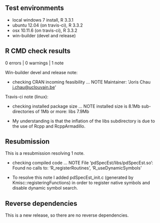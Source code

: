 ## Test environments

* local windows 7 install, R 3.3.1
* ubuntu 12.04 (on travis-ci), R 3.3.2
* osx 10.11.6 (on travis-ci), R 3.3.2
* win-builder (devel and release)

## R CMD check results

0 errors | 0 warnings | 1 note

Win-builder devel and release note:

* checking CRAN incoming feasibility ... NOTE
Maintainer: 'Joris Chau <j.chau@uclouvain.be>'

Travis-ci note (linux):

* checking installed package size ... NOTE
    installed size is  8.1Mb
    sub-directories of 1Mb or more:
      libs   7.9Mb
      
- My understanding is that the inflation of the libs subdirectory is due to the use of Rcpp and RcppArmadillo. 

## Resubmission

This is a resubmission resolving 1 note. 

* checking compiled code ... NOTE
File ‘pdSpecEst/libs/pdSpecEst.so’:
  Found no calls to: ‘R_registerRoutines’, ‘R_useDynamicSymbols’

- To resolve this note I added pdSpecEst_init.c (generated by Kmisc::registeringFunctions) in order to register native symbols and disable dynamic symbol search.


## Reverse dependencies

This is a new release, so there are no reverse dependencies.

